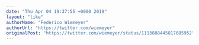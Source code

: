 ```yaml
---
date: "Thu Apr 04 19:37:55 +0000 2019"
layout: "like"
authorName: "Federico Wiemeyer"
authorUrl: "https://twitter.com/wiemeyer"
originalPost: "https://twitter.com/wiemeyer/status/1113888445817085952"
---
```

